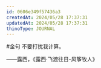 ```yaml
---
id: 0606e349f57436a3
createdAt: 2024/05/28 17:37:31
updatedAt: 2024/05/28 17:37:31
thinoType: JOURNAL
---
```

#金句 不要打扰我计算。

——露西，《露西·飞渡往日-风筝牧人》